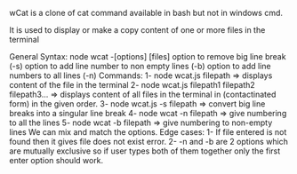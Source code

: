 wCat is a clone of cat command available in bash but not in windows cmd.

It is used to display or make a copy content of one or more files in the terminal 

General Syntax:
node wcat -[options] [files]
option to remove big line break (-s)
option to add line number to non empty lines (-b)
option to add line numbers to all lines (-n) 
Commands:
1- node wcat.js filepath => displays content of the file in the terminal 
2- node wcat.js filepath1 filepath2 filepath3... => displays content of all files in the terminal in (contactinated form) in the given order.
3- node wcat.js -s filepath => convert big line breaks into a singular line break
4- node wcat -n filepath => give numbering to all the lines 
5- node wcat -b filepath => give numbering to non-empty lines
We can mix and match the options.
Edge cases:
1- If file entered is not found then it gives file does not exist error.
2- -n and -b are 2 options which are mutually exclusive so if user types both of them together only the first enter option should work.